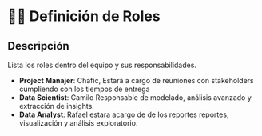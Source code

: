 # 👨‍💻 Definición de Roles

## Descripción
Lista los roles dentro del equipo y sus responsabilidades.
- **Project Manajer**: Chafic, Estará a cargo de reuniones con stakeholders cumpliendo con los tiempos de entrega 
- **Data Scientist**: Camilo Responsable de modelado, análisis avanzado y extracción de insights.
- **Data Analyst**: Rafael estara acargo de de los reportes reportes, visualización y análisis exploratorio.

